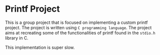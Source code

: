 # Printf Project

This is a group project that is focused on implementing a custom printf project. The project is written using `C programming language`. The project aims at recreating some of the functionalities of printf found in the `stdio.h` library in C.

This implementation is super slow.

